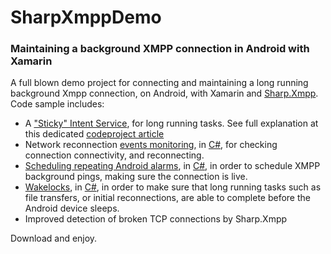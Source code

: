 # SharpXmppDemo
### Maintaining a background XMPP connection in Android with Xamarin
A full blown demo project for connecting and maintaining a long running background Xmpp connection, on Android, with Xamarin and [Sharp.Xmpp](https://github.com/pgstath/Sharp.Xmpp). Code sample includes:
- A ["Sticky" Intent Service](https://github.com/pgstath/SharpXmppDemo/blob/master/SharpXmppDemo/StickyIntentService.cs), for long running tasks. See full explanation at this dedicated [codeproject article](http://www.codeproject.com/Articles/1068249/A-Sticky-Intent-Service-for-long-running-tasks-wit)
- Network reconnection [events monitoring](http://developer.android.com/training/monitoring-device-state/connectivity-monitoring.html), in [C#](https://github.com/pgstath/SharpXmppDemo/blob/master/SharpXmppDemo/Utils.cs), for checking connection connectivity, and reconnecting.
- [Scheduling repeating Android alarms](http://developer.android.com/training/scheduling/alarms.html), in [C#](https://github.com/pgstath/SharpXmppDemo/blob/master/SharpXmppDemo/Utils.cs), in order to schedule XMPP background pings, making sure the connection is live. 
- [Wakelocks](http://developer.android.com/training/scheduling/wakelock.html), in [C#](https://github.com/pgstath/SharpXmppDemo/blob/master/SharpXmppDemo/Utils.cs), in order to make sure that long running tasks such as file transfers, or initial reconnections, are able to complete before the Android device sleeps.
- Improved detection of broken TCP connections by Sharp.Xmpp

Download and enjoy. 
